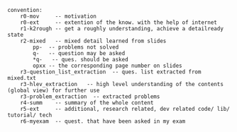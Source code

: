     convention:
        r0-mov     -- motivation 
        r0-ext     -- extention of the know. with the help of internet 
        r1-k2rough -- get a roughly understanding, achieve a detailready state
        r2-mixed   -- mixed detail learned from slides 
            pp-  -- problems not solved 
            q-   -- question may be asked 
            *q-   -- ques. should be asked 
            opxx -- the corresponding page number on slides
        r3-question_list_extraction  -- ques. list extracted from mixed.txt
        r3-hlev_extraction   -- high level understanding of the contents (global view) for further use
        r3-problem_extraction  -- extracted problems 
        r4-summ    -- summary of the whole content 
        r5-ext     -- additional, research related, dev related code/ lib/ tutorial/ tech 
        r6-myexam  -- quest. that have been asked in my exam  
        
        
